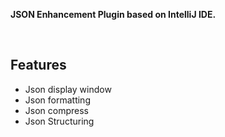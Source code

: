 **JSON Enhancement Plugin based on IntelliJ IDE.**

<br/>


## Features
 - Json display window
 - Json formatting
 - Json compress
 - Json Structuring